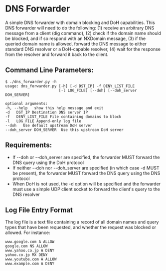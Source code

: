 # DNS Forwarder

A simple DNS forwarder with domain blocking and DoH capabilities. This DNS forwarder will need to do the following: (1) receive an arbitrary DNS message from a client (dig command), (2) check if the domain name should be blocked, and if so respond with an NXDomain message, (3) if the queried domain name is allowed, forward the DNS message to either standard DNS resolver or a DoH-capable resolver, (4) wait for the response from the resolver and forward it back to the client.

## Command Line Parameters:
```
$ ./dns_forwarder.py -h
usage: dns_forwarder.py [-h] [-d DST_IP] -f DENY_LIST_FILE 
                        [-l LOG_FILE] [--doh] [--doh_server DOH_SERVER]

optional arguments:
-h, --help   show this help message and exit
-d   DST_IP Destination DNS server IP
-f   DENY_LIST_FILE File containing domains to block
-l   LOG_FILE Append-only log file
--doh   Use default upstream DoH server
--doh_server DOH_SERVER  Use this upstream DoH server
```
## Requirements:
* If --doh or --doh_server are specified, the forwarder MUST forward the DNS query using the DoH protocol
* If neither --doh nor --doh_server are specified (in which case -d MUST be present), the forwarder MUST forward the DNS query using the DNS protocol
* When DoH is not used, the -d option will be specified and the forwarder must use a simple UDP client socket to forward the client's query to the DNS resolver

## Log File Entry Format
The log file is a text file containing a record of all domain names and query types that have been requested, and whether the request was blocked or allowed. For instance:
```
www.google.com A ALLOW
google.com NS ALLOW
www.yahoo.co.jp A DENY
yahoo.co.jp MX DENY
www.youtube.com A ALLOW
www.example.com A DENY
```
